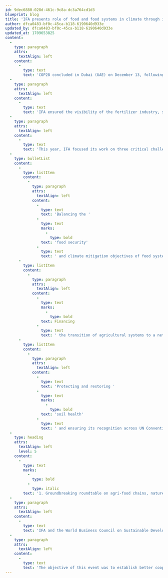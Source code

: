 ```yaml
---
id: 9dec6880-028d-461c-9c8a-dc3a764cd1d3
blueprint: blog
title: 'IFA presents role of food and food systems in climate through its engagement at COP28'
author: dfca0483-bf0c-45ca-b118-6190640d933e
updated_by: dfca0483-bf0c-45ca-b118-6190640d933e
updated_at: 1709653825
content:
  -
    type: paragraph
    attrs:
      textAlign: left
    content:
      -
        type: text
        text: 'COP28 concluded in Dubai (UAE) on December 13, following two weeks of country negotiations and hundreds of events on- and off-site.'
  -
    type: paragraph
    attrs:
      textAlign: left
    content:
      -
        type: text
        text: 'IFA ensured the visibility of the fertilizer industry, shared its solutions for climate adaptation and mitigation, and participated in critical dialogues with key partners and stakeholders of the agri-food chain.'
  -
    type: paragraph
    attrs:
      textAlign: left
    content:
      -
        type: text
        text: 'This year, IFA focused its work on three critical challenges:'
  -
    type: bulletList
    content:
      -
        type: listItem
        content:
          -
            type: paragraph
            attrs:
              textAlign: left
            content:
              -
                type: text
                text: 'Balancing the '
              -
                type: text
                marks:
                  -
                    type: bold
                text: 'food security'
              -
                type: text
                text: ' and climate mitigation objectives of food systems,'
      -
        type: listItem
        content:
          -
            type: paragraph
            attrs:
              textAlign: left
            content:
              -
                type: text
                marks:
                  -
                    type: bold
                text: Financing
              -
                type: text
                text: ' the transition of agricultural systems to a net-zero future,'
      -
        type: listItem
        content:
          -
            type: paragraph
            attrs:
              textAlign: left
            content:
              -
                type: text
                text: 'Protecting and restoring '
              -
                type: text
                marks:
                  -
                    type: bold
                text: 'soil health'
              -
                type: text
                text: ' and ensuring its recognition across UN Conventions.'
  -
    type: heading
    attrs:
      textAlign: left
      level: 5
    content:
      -
        type: text
        marks:
          -
            type: bold
          -
            type: italic
        text: '1. Groundbreaking roundtable on agri-food chains, nature and climate'
  -
    type: paragraph
    attrs:
      textAlign: left
    content:
      -
        type: text
        text: 'IFA and the World Business Council on Sustainable Development (WBCSD) organized a high-level business roundtable on December 4, in Export Trading Group (ETG) offices in Dubai.'
  -
    type: paragraph
    attrs:
      textAlign: left
    content:
      -
        type: text
        text: 'The objective of this event was to establish better cooperation in the agri-food chain on sustainability, climate and nature goals. Representatives from Nestlé, PepsiCo, Unilever, Bunge, Moët Hennessy, Olam and the United Phosphorus Ltd discussed with the CEOs of ETG, Nutrien and OCI what it takes to meet their broad environmental and climate targets. The CEO of the Canadian development bank, FinDev, as well as Dalberg Advisors and the former President of Embrapa Brazil, complemented the exchange with insights from Africa and Brazil.'
---
```

